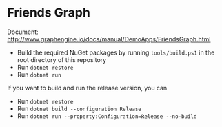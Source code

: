 # Friends Graph

Document: http://www.graphengine.io/docs/manual/DemoApps/FriendsGraph.html

- Build the required NuGet packages by running `tools/build.ps1` in the root directory of this repository
- Run `dotnet restore`
- Run `dotnet run`

If you want to build and run the release version, you can

- Run `dotnet restore`
- Run `dotnet build --configuration Release`
- Run `dotnet run --property:Configuration=Release --no-build`
